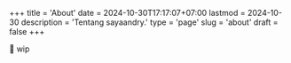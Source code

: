 +++
title = 'About'
date = 2024-10-30T17:17:07+07:00
lastmod = 2024-10-30
description = 'Tentang sayaandry.'
type = 'page'
slug = 'about'
draft = false
+++

🚧 wip
